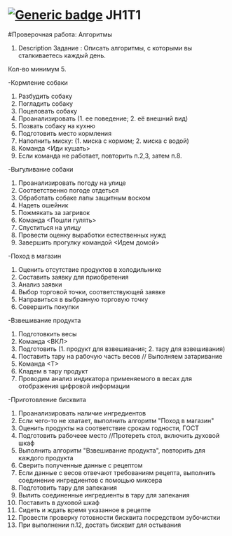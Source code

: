 # [![Generic badge](https://img.shields.io/badge/homework-JAVA-fa0000.svg)](https://moodle.jrr.by/) JH1T1
#Проверочная работа: Алгоритмы
1. Description
Задание : Описать алгоритмы, с которыми вы сталкиваетесь каждый день.

Кол-во минимум 5.

-Кормление собаки
1. Разбудить собаку
2. Погладить собаку
3. Поцеловать собаку
4. Проанализировать (1. ее поведение; 2. её внешний вид)
5. Позвать собаку на кухню
6. Подготовить место кормления
7. Наполнить миску: (1. миска с кормом; 2. миска с водой)
8. Команда <Иди кушать>
9. Если команда не работает, повторить п.2,3, затем п.8.

-Выгуливание собаки
1. Проанализировать погоду на улице
2. Соответственно погоде отдеться
3. Обработать собаке лапы защитным воском
4. Надеть ошейник
5. Пожмякать за загривок
6. Команда <Пошли гулять>
7. Спуститься на улицу
8. Провести оценку выработки естественных нужд
9. Завершить прогулку командой <Идем домой>

-Поход в магазин
1. Оценить отсутствие продуктов в холодильнике
2. Составить заявку для приобретения 
3. Анализ заявки
4. Выбор торговой точки, соответствующей заявке
5. Направиться в выбранную торговую точку
6. Совершить покупки

-Взвешивание продукта
1. Подготовкить весы
2. Команда <ВКЛ>
3. Подготовить (1. продукт для взвешивания; 2. тару для взвешивания)
4. Поставить тару на рабочую часть весов
// Выполняем затаривание
5. Команда <Т> 
6. Кладем в тару продукт
7. Проводим анализ индикатора применяемого в весах для отображения цифровой информации


-Приготовление бисквита
1. Проанализировать наличие ингредиентов 
2. Если чего-то не хватает, выполнить алгоритм "Поход в магазин"
3. Оценить продукты на соответствие срокам годности, ГОСТ
4. Подготовить рабочеее место //Протереть стол, включить духовой шкаф
5. Выполнить алгоритм "Взвешивание продукта", повторить для каждого продукта
6. Сверить полученные данные с рецептом
7. Если данные с весов отвечают требованиям рецепта, выполнить соединение ингредиентов с помощью миксера
8. Подготовить тару для запекания
9. Вылить соединенные ингредиенты в тару для запекания
10. Поставить в духовой шкаф
11. Сидеть и ждать время указанное в рецепте
12. Провести проверку готовности бисквита посредством зубочистки
13. При выполнении п.12, достать бисквит для остывания


